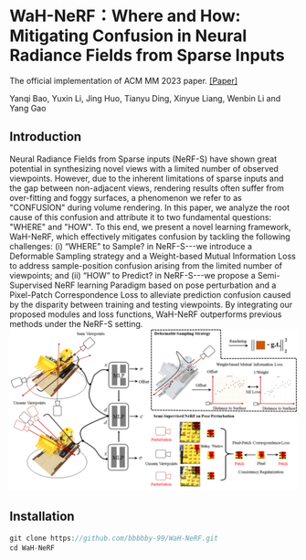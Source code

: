 # WaH-NeRF：Where and How: Mitigating Confusion in Neural Radiance Fields from Sparse Inputs
The official implementation of ACM MM 2023 paper. [[Paper]](https://arxiv.org/pdf/2308.02908.pdf)

Yanqi Bao, Yuxin Li, Jing Huo, Tianyu Ding, Xinyue Liang, Wenbin Li and Yang Gao

## Introduction
Neural Radiance Fields from Sparse inputs (NeRF-S) have shown great potential in synthesizing novel views with a limited number of observed viewpoints. However, due to the inherent limitations of sparse inputs and the gap between non-adjacent views, rendering results often suffer from over-fitting and foggy surfaces, a phenomenon we refer to as "CONFUSION" during volume rendering. In this paper, we analyze the root cause of this confusion and attribute it to two fundamental questions: "WHERE" and "HOW". To this end, we present a novel learning framework, WaH-NeRF, which effectively mitigates confusion by tackling the following challenges: (i) “WHERE” to Sample? in NeRF-S---we introduce a Deformable Sampling strategy and a Weight-based Mutual Information Loss to address sample-position confusion arising from the limited number of viewpoints; and (ii) “HOW” to Predict? in NeRF-S---we propose a Semi-Supervised NeRF learning Paradigm based on pose perturbation and a Pixel-Patch Correspondence Loss to alleviate prediction confusion caused by the disparity between training and testing viewpoints. By integrating our proposed modules and loss functions, WaH-NeRF outperforms previous methods under the NeRF-S setting.
![Pipeline in WaHNeRF](https://github.com/bbbbby-99/WaH-NeRF/blob/main/image/framework.png)

## Installation
  ```js
  git clone https://github.com/bbbbby-99/WaH-NeRF.git
  cd WaH-NeRF
  ```

